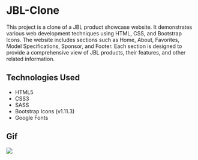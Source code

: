 # JBL-Clone

This project is a clone of a JBL product showcase website. It demonstrates various web development techniques using HTML, CSS, and Bootstrap Icons. The website includes sections such as Home, About, Favorites, Model Specifications, Sponsor, and Footer. Each section is designed to provide a comprehensive view of JBL products, their features, and other related information.

## Technologies Used

- HTML5
- CSS3
- SASS
- Bootstrap Icons (v1.11.3)
- Google Fonts

## Gif

<img src="jbl.gif" />
